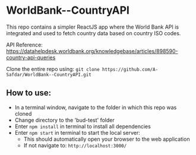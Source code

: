 # WorldBank--CountryAPI

This repo contains a simpler ReactJS app where the World Bank API is integrated and used to fetch country data based on country ISO codes.

API Reference: https://datahelpdesk.worldbank.org/knowledgebase/articles/898590-country-api-queries

Clone the entire repo using: `git clone https://github.com/A-Safdar/WorldBank--CountryAPI.git`

## How to use:
- In a terminal window, navigate to the folder in which this repo was cloned
- Change directory to the 'bud-test' folder
- Enter `npm install` in terminal to install all dependencies
- Enter `npm start` in terminal to start the local server:
  - This should automatically open your browser to the web application
  - If not navigate to: `http://localhost:3000/`